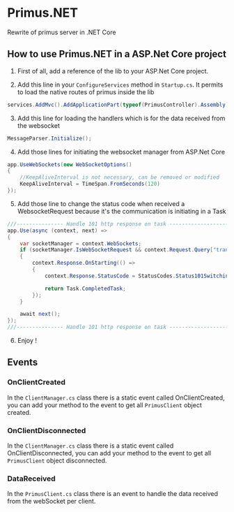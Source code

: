 # Primus.NET
Rewrite of primus server in .NET Core


## How to use Primus.NET in a ASP.Net Core project

1) First of all, add a reference of the lib to your ASP.Net Core project.

2) Add this line in your `ConfigureServices` method in `Startup.cs`.  It permits to load the native routes of primus inside the lib
```csharp
services.AddMvc().AddApplicationPart(typeof(PrimusController).Assembly).AddControllersAsServices();
```

3) Add this line for loading the handlers which is for the data received from the websocket
```csharp
MessageParser.Initialize();
```

4) Add those lines for initiating the websocket manager from ASP.Net Core
```csharp
app.UseWebSockets(new WebSocketOptions()
{
    //KeepAliveInterval is not necessary, can be removed or modified
    KeepAliveInterval = TimeSpan.FromSeconds(120)
});
```

5) Add those line to change the status code when received a WebsocketRequest because it's the communication is initiating in a Task
```csharp
///--------------- Handle 101 http response on task ----------------------///
app.Use(async (context, next) =>
{
    var socketManager = context.WebSockets;
    if (socketManager.IsWebSocketRequest && context.Request.Query["transport"] == "websocket" && Guid.TryParse(context.Request.Query["sid"], out Guid clientId))
    {
        context.Response.OnStarting(() =>
        {
            context.Response.StatusCode = StatusCodes.Status101SwitchingProtocols;

            return Task.CompletedTask;
        });
    }

    await next();
});
///--------------- Handle 101 http response on task ----------------------///
```

6) Enjoy !

## Events

### OnClientCreated

In the `ClientManager.cs` class there is a static event called OnClientCreated, you can add your method to the event to get all `PrimusClient` object created.

### OnClientDisconnected

In the `ClientManager.cs` class there is a static event called OnClientDisconnected, you can add your method to the event to get all `PrimusClient` object disconnected.

### DataReceived

In the `PrimusClient.cs` class there is an event to handle the data received from the webSocket per client.
